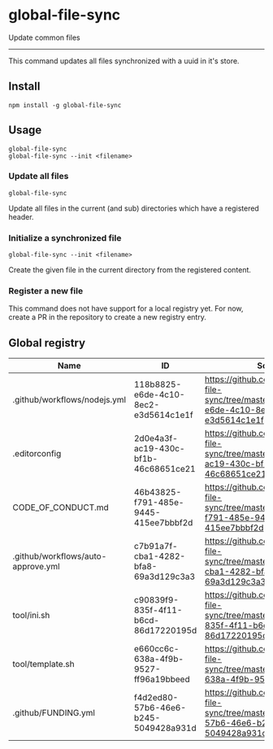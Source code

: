 # global-file-sync

Update common files

---

This command updates all files synchronized with a uuid in it's store.

## Install

```
npm install -g global-file-sync
```

## Usage

```
global-file-sync
global-file-sync --init <filename>
```

### Update all files

```
global-file-sync
```

Update all files in the current (and sub) directories which have a registered
header.

### Initialize a synchronized file

```
global-file-sync --init <filename>
```

Create the given file in the current directory from the registered content.

### Register a new file

This command does not have support for a local registry yet. For now, create a
PR in the repository to create a new registry entry.

## Global registry

| Name | ID | Source |
| --- | --- | --- |
| .github/workflows/nodejs.yml | 118b8825-e6de-4c10-8ec2-e3d5614c1e1f | https://github.com/finwo/global-file-sync/tree/master/doc/118b8825-e6de-4c10-8ec2-e3d5614c1e1f |
| .editorconfig | 2d0e4a3f-ac19-430c-bf1b-46c68651ce21 | https://github.com/finwo/global-file-sync/tree/master/doc/2d0e4a3f-ac19-430c-bf1b-46c68651ce21 |
| CODE_OF_CONDUCT.md | 46b43825-f791-485e-9445-415ee7bbbf2d | https://github.com/finwo/global-file-sync/tree/master/doc/46b43825-f791-485e-9445-415ee7bbbf2d |
| .github/workflows/auto-approve.yml | c7b91a7f-cba1-4282-bfa8-69a3d129c3a3 | https://github.com/finwo/global-file-sync/tree/master/doc/c7b91a7f-cba1-4282-bfa8-69a3d129c3a3 |
| tool/ini.sh | c90839f9-835f-4f11-b6cd-86d17220195d | https://github.com/finwo/global-file-sync/tree/master/doc/c90839f9-835f-4f11-b6cd-86d17220195d |
| tool/template.sh | e660cc6c-638a-4f9b-9527-ff96a19bbeed | https://github.com/finwo/global-file-sync/tree/master/doc/e660cc6c-638a-4f9b-9527-ff96a19bbeed |
| .github/FUNDING.yml | f4d2ed80-57b6-46e6-b245-5049428a931d | https://github.com/finwo/global-file-sync/tree/master/doc/f4d2ed80-57b6-46e6-b245-5049428a931d |

